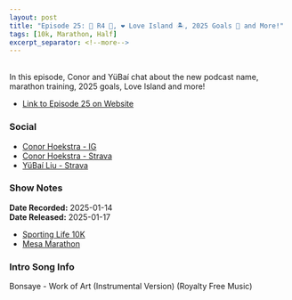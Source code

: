```yaml
---
layout: post
title: "Episode 25: 🎊 R4 🎊, ❤️ Love Island 🏝️, 2025 Goals 🎯 and More!"
tags: [10k, Marathon, Half]
excerpt_separator: <!--more-->
---
```


<div id="buzzsprout-player-16458114"></div><script src="https://www.buzzsprout.com/2138032/episodes/16458114-episode-25-r4-love-island-2025-goals-and-more.js?container_id=buzzsprout-player-16458114&player=small" type="text/javascript" charset="utf-8"></script>

<br>In this episode, Conor and YüBaí chat about the new podcast name, marathon training, 2025 goals, Love Island and more!

<!--more-->

* [Link to Episode 25 on Website](https://r4podcast.com/2025/01/17/Episode-25.html)

### Social
 
* [Conor Hoekstra - IG](https://www.instagram.com/conorhoekstra/)
* [Conor Hoekstra - Strava](https://www.strava.com/athletes/59373430)
* [YüBaí Liu - Strava](https://www.strava.com/athletes/102365031)

### Show Notes
 
**Date Recorded:** 2025-01-14 <br>
**Date Released:** 2025-01-17

* [Sporting Life 10K](https://sportinglife10k.ca/)
* [Mesa Marathon](https://mesamarathon.com/)

### Intro Song Info
 
Bonsaye - Work of Art (Instrumental Version) (Royalty Free Music)

